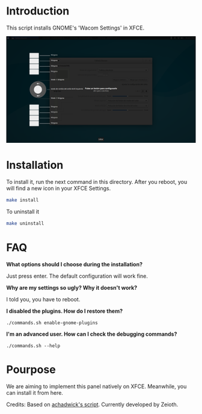 Introduction
=============
This script installs GNOME's 'Wacom Settings' in XFCE.

![Screenshot highlighting the settings' location](screenshot.png?raw=true)

Installation
==============
To install it, run the next command in this directory. After you reboot, you will find a new icon in your XFCE Settings.
```bash
make install
```

To uninstall it
```bash
make uninstall
```

FAQ
==============

**What options should I choose during the installation?**

Just press enter. The default configuration will work fine.

**Why are my settings so ugly? Why it doesn't work?**

I told you, you have to reboot.

**I disabled the plugins. How do I restore them?**
```
./commands.sh enable-gnome-plugins
```

**I'm an advanced user. How can I check the debugging commands?**
```
./commands.sh --help
```

Pourpose
==================
We are aiming to implement this panel natively on XFCE. Meanwhile, you can install it from here.

Credits: Based on [achadwick's script](https://github.com/achadwick/gsdwacom4xfce). Currently developed by Zeioth.

